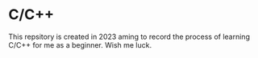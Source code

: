 # C/C++
This repsitory is created in 2023 aming to record the process of learning C/C++ for me as a beginner.
Wish me luck.
